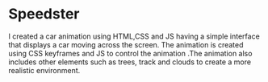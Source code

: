 # Speedster
I created a car animation using HTML,CSS and JS having a simple interface that displays a car moving across the screen. The animation is created using CSS keyframes and JS to control the animation .The animation also includes other elements such as trees, track and clouds to create a more realistic environment. 
